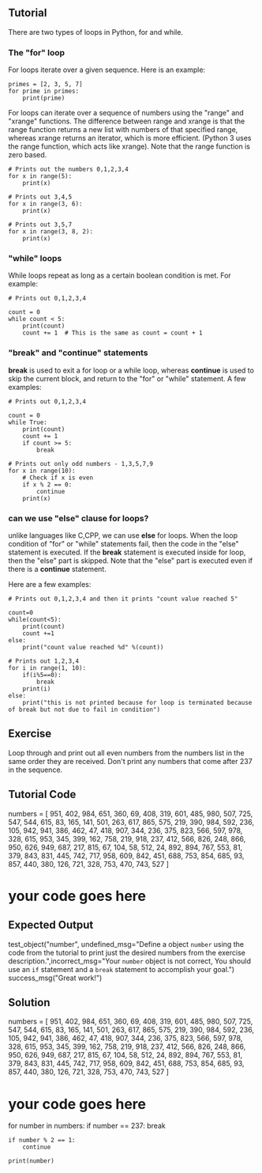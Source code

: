 Tutorial
--------

There are two types of loops in Python, for and while.

### The "for" loop

For loops iterate over a given sequence. Here is an example:

    primes = [2, 3, 5, 7]
    for prime in primes:
        print(prime)

For loops can iterate over a sequence of numbers using the "range" and "xrange" functions. The difference between range and xrange is that the range function returns a new list with numbers of that specified range, whereas xrange returns an iterator, which is more efficient. (Python 3 uses the range function, which acts like xrange). Note that the range function is zero based.

    # Prints out the numbers 0,1,2,3,4
    for x in range(5):
        print(x)

    # Prints out 3,4,5
    for x in range(3, 6):
        print(x)

    # Prints out 3,5,7
    for x in range(3, 8, 2):
        print(x)

### "while" loops

While loops repeat as long as a certain boolean condition is met. For example:

    # Prints out 0,1,2,3,4

    count = 0
    while count < 5:
        print(count)
        count += 1  # This is the same as count = count + 1

### "break" and "continue" statements

**break** is used to exit a for loop or a while loop, whereas **continue** is used to skip the current block, and return to the "for" or "while" statement. A few examples:

    # Prints out 0,1,2,3,4

    count = 0
    while True:
        print(count)
        count += 1
        if count >= 5:
            break

    # Prints out only odd numbers - 1,3,5,7,9
    for x in range(10):
        # Check if x is even
        if x % 2 == 0:
            continue
        print(x)

### can we use "else" clause for loops?

unlike languages like C,CPP, we can use **else** for loops. When the loop condition of "for" or "while" statements fail, then the code in the "else" statement is executed. If the **break** statement is executed inside for loop, then the "else" part is skipped. Note that the "else" part is executed even if there is a **continue** statement.

Here are a few examples:

    # Prints out 0,1,2,3,4 and then it prints "count value reached 5"

    count=0
    while(count<5):
        print(count)
        count +=1
    else:
        print("count value reached %d" %(count))

    # Prints out 1,2,3,4
    for i in range(1, 10):
        if(i%5==0):
            break
        print(i)
    else:
        print("this is not printed because for loop is terminated because of break but not due to fail in condition")


Exercise
--------

Loop through and print out all even numbers from the numbers list in the same order they are received. Don't print any numbers that come after 237 in the sequence.

Tutorial Code
-------------
numbers = [
    951, 402, 984, 651, 360, 69, 408, 319, 601, 485, 980, 507, 725, 547, 544,
    615, 83, 165, 141, 501, 263, 617, 865, 575, 219, 390, 984, 592, 236, 105, 942, 941,
    386, 462, 47, 418, 907, 344, 236, 375, 823, 566, 597, 978, 328, 615, 953, 345,
    399, 162, 758, 219, 918, 237, 412, 566, 826, 248, 866, 950, 626, 949, 687, 217,
    815, 67, 104, 58, 512, 24, 892, 894, 767, 553, 81, 379, 843, 831, 445, 742, 717,
    958, 609, 842, 451, 688, 753, 854, 685, 93, 857, 440, 380, 126, 721, 328, 753, 470,
    743, 527
]

# your code goes here

Expected Output
---------------

test_object("number", undefined_msg="Define a object `number` using the code from the tutorial to print just the desired numbers from the exercise description.",incorrect_msg="Your `number` object is not correct, You should use an `if` statement and a `break` statement to accomplish your goal.")
success_msg("Great work!")

Solution
--------

numbers = [
    951, 402, 984, 651, 360, 69, 408, 319, 601, 485, 980, 507, 725, 547, 544,
    615, 83, 165, 141, 501, 263, 617, 865, 575, 219, 390, 984, 592, 236, 105, 942, 941,
    386, 462, 47, 418, 907, 344, 236, 375, 823, 566, 597, 978, 328, 615, 953, 345,
    399, 162, 758, 219, 918, 237, 412, 566, 826, 248, 866, 950, 626, 949, 687, 217,
    815, 67, 104, 58, 512, 24, 892, 894, 767, 553, 81, 379, 843, 831, 445, 742, 717,
    958, 609, 842, 451, 688, 753, 854, 685, 93, 857, 440, 380, 126, 721, 328, 753, 470,
    743, 527
]

# your code goes here
for number in numbers:
    if number == 237:
        break

    if number % 2 == 1:
        continue

    print(number)
